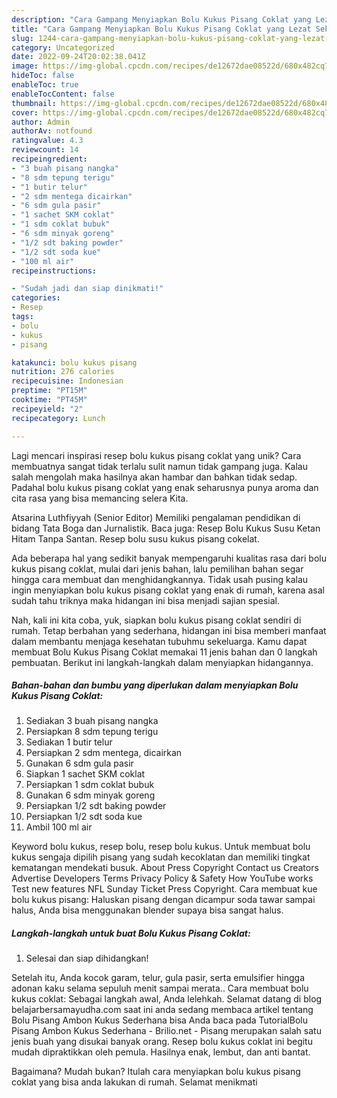 ```yaml
---
description: "Cara Gampang Menyiapkan Bolu Kukus Pisang Coklat yang Lezat Sekali"
title: "Cara Gampang Menyiapkan Bolu Kukus Pisang Coklat yang Lezat Sekali"
slug: 1244-cara-gampang-menyiapkan-bolu-kukus-pisang-coklat-yang-lezat-sekali
category: Uncategorized
date: 2022-09-24T20:02:38.041Z
image: https://img-global.cpcdn.com/recipes/de12672dae08522d/680x482cq70/bolu-kukus-pisang-coklat-foto-resep-utama.jpg
hideToc: false
enableToc: true
enableTocContent: false
thumbnail: https://img-global.cpcdn.com/recipes/de12672dae08522d/680x482cq70/bolu-kukus-pisang-coklat-foto-resep-utama.jpg
cover: https://img-global.cpcdn.com/recipes/de12672dae08522d/680x482cq70/bolu-kukus-pisang-coklat-foto-resep-utama.jpg
author: Admin
authorAv: notfound
ratingvalue: 4.3
reviewcount: 14
recipeingredient:
- "3 buah pisang nangka"
- "8 sdm tepung terigu"
- "1 butir telur"
- "2 sdm mentega dicairkan"
- "6 sdm gula pasir"
- "1 sachet SKM coklat"
- "1 sdm coklat bubuk"
- "6 sdm minyak goreng"
- "1/2 sdt baking powder"
- "1/2 sdt soda kue"
- "100 ml air"
recipeinstructions:

- "Sudah jadi dan siap dinikmati!"
categories:
- Resep
tags:
- bolu
- kukus
- pisang

katakunci: bolu kukus pisang 
nutrition: 276 calories
recipecuisine: Indonesian
preptime: "PT15M"
cooktime: "PT45M"
recipeyield: "2"
recipecategory: Lunch

---
```





Lagi mencari inspirasi resep bolu kukus pisang coklat yang unik? Cara membuatnya sangat tidak terlalu sulit namun tidak gampang juga. Kalau salah mengolah maka hasilnya akan hambar dan bahkan tidak sedap. Padahal bolu kukus pisang coklat yang enak seharusnya punya aroma dan cita rasa yang bisa memancing selera Kita.





Atsarina Luthfiyyah (Senior Editor) Memiliki pengalaman pendidikan di bidang Tata Boga dan Jurnalistik. Baca juga: Resep Bolu Kukus Susu Ketan Hitam Tanpa Santan. Resep bolu susu kukus pisang cokelat.

Ada beberapa hal yang sedikit banyak mempengaruhi kualitas rasa dari bolu kukus pisang coklat, mulai dari jenis bahan, lalu pemilihan bahan segar hingga cara membuat dan menghidangkannya. Tidak usah pusing kalau ingin menyiapkan bolu kukus pisang coklat yang enak di rumah, karena asal sudah tahu triknya maka hidangan ini bisa menjadi sajian spesial.






Nah, kali ini kita coba, yuk, siapkan bolu kukus pisang coklat sendiri di rumah. Tetap berbahan yang sederhana, hidangan ini bisa memberi manfaat dalam membantu menjaga kesehatan tubuhmu sekeluarga. Kamu dapat membuat Bolu Kukus Pisang Coklat memakai 11 jenis bahan dan 0 langkah pembuatan. Berikut ini langkah-langkah dalam menyiapkan hidangannya.

<!--inarticleads1-->

##### Bahan-bahan dan bumbu yang diperlukan dalam menyiapkan Bolu Kukus Pisang Coklat:

1. Sediakan 3 buah pisang nangka
1. Persiapkan 8 sdm tepung terigu
1. Sediakan 1 butir telur
1. Persiapkan 2 sdm mentega, dicairkan
1. Gunakan 6 sdm gula pasir
1. Siapkan 1 sachet SKM coklat
1. Persiapkan 1 sdm coklat bubuk
1. Gunakan 6 sdm minyak goreng
1. Persiapkan 1/2 sdt baking powder
1. Persiapkan 1/2 sdt soda kue
1. Ambil 100 ml air


Keyword bolu kukus, resep bolu, resep bolu kukus. Untuk membuat bolu kukus sengaja dipilih pisang yang sudah kecoklatan dan memiliki tingkat kematangan mendekati busuk. About Press Copyright Contact us Creators Advertise Developers Terms Privacy Policy &amp; Safety How YouTube works Test new features NFL Sunday Ticket Press Copyright. Cara membuat kue bolu kukus pisang: Haluskan pisang dengan dicampur soda tawar sampai halus, Anda bisa menggunakan blender supaya bisa sangat halus. 

<!--inarticleads2-->

##### Langkah-langkah untuk buat Bolu Kukus Pisang Coklat:


1. Selesai dan siap dihidangkan!

Setelah itu, Anda kocok garam, telur, gula pasir, serta emulsifier hingga adonan kaku selama sepuluh menit sampai merata.. Cara membuat bolu kukus coklat: Sebagai langkah awal, Anda lelehkah. Selamat datang di blog belajarbersamayudha.com saat ini anda sedang membaca artikel tentang Bolu Pisang Ambon Kukus Sederhana bisa Anda baca pada TutorialBolu Pisang Ambon Kukus Sederhana - Brilio.net - Pisang merupakan salah satu jenis buah yang disukai banyak orang. Resep bolu kukus coklat ini begitu mudah dipraktikkan oleh pemula. Hasilnya enak, lembut, dan anti bantat. 

Bagaimana? Mudah bukan? Itulah cara menyiapkan bolu kukus pisang coklat yang bisa anda lakukan di rumah. Selamat menikmati
